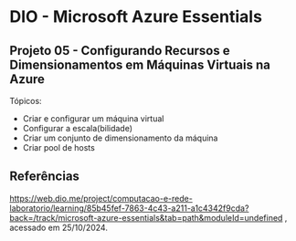 # DIO - Microsoft Azure Essentials

## Projeto 05 - Configurando Recursos e Dimensionamentos em Máquinas Virtuais na Azure

Tópicos:
- Criar e configurar um máquina virtual
- Configurar a escala(bilidade)
- Criar um conjunto de dimensionamento da máquina
- Criar pool de hosts


## Referências
https://web.dio.me/project/computacao-e-rede-laboratorio/learning/85b45fef-7863-4c43-a211-a1c4342f9cda?back=/track/microsoft-azure-essentials&tab=path&moduleId=undefined
, acessado em 25/10/2024.
